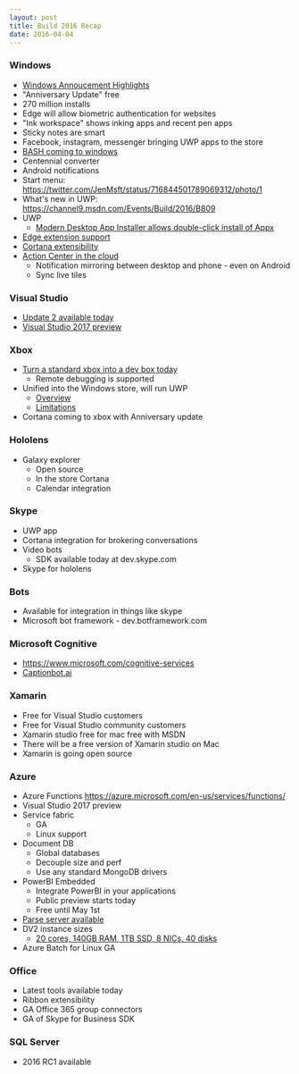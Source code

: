 ```yaml
---
layout: post
title: Build 2016 Recap
date: 2016-04-04
---
```


### Windows

* [Windows Annoucement Highlights](https://www.youtube.com/watch?v=_8tEE2a6M0U)
* "Anniversary Update" free
* 270 million installs
* Edge will allow biometric authentication for websites
* "Ink workspace" shows inking apps and recent pen apps
* Sticky notes are smart
* Facebook, instagram, messenger bringing UWP apps to the store
* [BASH coming to windows](https://blogs.windows.com/buildingapps/2016/03/30/run-bash-on-ubuntu-on-windows/)
* Centennial converter
* Android notifications
* Start menu: https://twitter.com/JenMsft/status/716844501789069312/photo/1
* What's new in UWP: https://channel9.msdn.com/Events/Build/2016/B809
* UWP
    * [Modern Desktop App Installer allows double-click install of Appx](https://channel9.msdn.com/Events/Build/2016/B809)
* [Edge extension support](https://developer.microsoft.com/en-us/microsoft-edge/extensions/)
* [Cortana extensibility](https://channel9.msdn.com/Events/Build/2016/B834?ocid=player)
* [Action Center in the cloud](https://channel9.msdn.com/Events/Build/2016/B871)
    * Notification mirroring between desktop and phone - even on Android
    * Sync live tiles
    

### Visual Studio

* [Update 2 available today](https://blogs.msdn.microsoft.com/chuckw/2016/03/31/visual-studio-2015-update-2/)
* [Visual Studio 2017 preview](https://blogs.msdn.microsoft.com/visualstudio/2016/04/01/visual-studio-15-take-on-dependencies-stay-productive/)


### Xbox

* [Turn a standard xbox into a dev box today](https://msdn.microsoft.com/en-us/windows/uwp/xbox-apps/devkit-activation)
    * Remote debugging is supported
* Unified into the Windows store, will run UWP
    * [Overview](https://channel9.msdn.com/Events/Build/2016/B883)
    * [Limitations](https://msdn.microsoft.com/library/windows/apps/mt693377)
* Cortana coming to xbox with Anniversary update

### Hololens

* Galaxy explorer
    * Open source
    * In the store
Cortana
	* Calendar integration


### Skype

* UWP app
* Cortana integration for brokering conversations
* Video bots
    * SDK available today at dev.skype.com
* Skype for hololens


### Bots

* Available for integration in things like skype
* Microsoft bot framework - dev.botframework.com


### Microsoft Cognitive

* https://www.microsoft.com/cognitive-services
* [Captionbot.ai](http://captionbot.ai)


### Xamarin

* Free for Visual Studio customers
* Free for Visual Studio community customers
* Xamarin studio free for mac free with MSDN
* There will be a free version of Xamarin studio on Mac
* Xamarin is going open source


### Azure

* Azure Functions https://azure.microsoft.com/en-us/services/functions/
* Visual Studio 2017 preview
* Service fabric
    * GA
    * Linux support
* Document DB
    * Global databases
    * Decouple size and perf
    * Use any standard MongoDB drivers
* PowerBI Embedded
    * Integrate PowerBI in your applications
    * Public preview starts today
    * Free until May 1st
* [Parse server available](https://azure.microsoft.com/en-us/blog/announcing-the-publication-of-parse-server-with-azure-managed-services/)
* DV2 instance sizes
    * [20 cores, 140GB RAM, 1TB SSD, 8 NICs, 40 disks](https://azure.microsoft.com/en-us/updates/announcing-new-dv2-series-virtual-machine-size/)
* Azure Batch for Linux GA


### Office

* Latest tools available today
* Ribbon extensibility
* GA Office 365 group connectors
* GA of Skype for Business SDK


### SQL Server

* 2016 RC1 available
